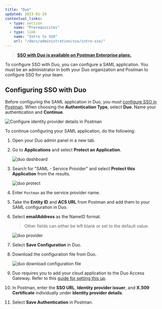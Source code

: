 ```yaml
---
title: "Duo"
updated: 2023-01-19
contextual_links:
  - type: section
    name: "Prerequisites"
  - type: link
    name: "Intro to SSO"
    url: "/docs/administration/sso/intro-sso/"
---
```


> **[SSO with Duo is available on Postman Enterprise plans.](https://www.postman.com/pricing)**

To configure SSO with Duo, you can configure a SAML application. You must be an administrator in both your Duo organization and Postman to configure SSO for your team.

## Configuring SSO with Duo

Before configuring the SAML application in Duo, you must [configure SSO in Postman](/docs/administration/sso/admin-sso/). When choosing the **Authentication Type**, select **Duo**. Name your authentication and **Continue**.

<img alt="Configure identity provider details in Postman" src="https://assets.postman.com/postman-docs/v10/configure-identity-provider-v10.jpg"/>

To continue configuring your SAML application, do the following:

1. Open your Duo admin panel in a new tab.
1. Go to **Applications** and select **Protect an Application**.

    <img alt="duo dashboard" src="https://assets.postman.com/postman-docs/duo_dashboard.png"/>

1. Search for "SAML - Service Provider" and select **Protect this Application** from the results.

    <img alt="duo protect" src="https://assets.postman.com/postman-docs/duo_protect.png"/>

1. Enter `Postman` as the service provider name.
1. Take the **Entity ID** and **ACS URL** from Postman and add them to your SAML configuration in Duo.
1. Select **emailAddress** as the NameID format.

     > Other fields can either be left blank or set to the default value.

     <img alt="duo provider" src="https://assets.postman.com/postman-docs/duo_provider.png"/>

1. Select **Save Configuration** in Duo.

1. Download the configuration file from Duo.

     <img alt="duo download configuration file" src="https://assets.postman.com/postman-docs/duo_download.png"/>

1. Duo requires you to add your cloud application to the Duo Access Gateway. Refer to this [guide for setting this up](https://duo.com/docs/dag-generic).

1. In Postman, enter the **SSO URL**, **Identity provider issuer**, and **X.509 Certificate** individually under **Identity provider details**.

1. Select **Save Authentication** in Postman.
